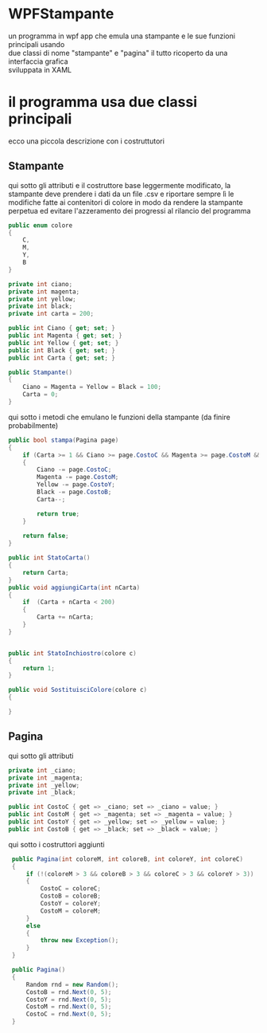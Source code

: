 # WPFStampante
un programma in wpf app che emula una stampante e le sue funzioni principali usando <br>
due classi di nome "stampante" e "pagina" il tutto ricoperto da una interfaccia grafica <br>
sviluppata in XAML

# il programma usa due classi principali
ecco una piccola descrizione con i costruttutori
## Stampante
qui sotto gli attributi e il costruttore base leggermente modificato, la stampante deve prendere i dati da un file .csv e riportare sempre lì le modifiche fatte ai contenitori di colore in modo da rendere la stampante perpetua ed evitare l'azzeramento dei progressi al rilancio del programma
~~~C#
public enum colore
{
    C,
    M,
    Y,
    B
}

private int ciano;
private int magenta;
private int yellow;
private int black;
private int carta = 200;

public int Ciano { get; set; }
public int Magenta { get; set; }
public int Yellow { get; set; }
public int Black { get; set; }
public int Carta { get; set; }

public Stampante()
{
    Ciano = Magenta = Yellow = Black = 100;
    Carta = 0;
}
~~~
qui sotto i metodi che emulano le funzioni della stampante (da finire probabilmente)
~~~C#
public bool stampa(Pagina page)
{
    if (Carta >= 1 && Ciano >= page.CostoC && Magenta >= page.CostoM && Yellow >= page.CostoY && Black >= page.CostoB)
    {
        Ciano -= page.CostoC;
        Magenta -= page.CostoM;
        Yellow -= page.CostoY;
        Black -= page.CostoB;
        Carta--;

        return true;
    }
   
    return false;
}

public int StatoCarta()
{
    return Carta;
}
public void aggiungiCarta(int nCarta)
{
    if  (Carta + nCarta < 200)
    {
        Carta += nCarta;
    }
}


public int StatoInchiostro(colore c)
{
    return 1;
}

public void SostituisciColore(colore c)
{

}   
~~~
## Pagina

qui sotto gli attributi
~~~C#
private int _ciano;
private int _magenta;
private int _yellow;
private int _black;

public int CostoC { get => _ciano; set => _ciano = value; }
public int CostoM { get => _magenta; set => _magenta = value; }
public int CostoY { get => _yellow; set => _yellow = value; }
public int CostoB { get => _black; set => _black = value; }
~~~
qui sotto i costruttori aggiunti
~~~C#
 public Pagina(int coloreM, int coloreB, int coloreY, int coloreC)
 {
     if (!(coloreM > 3 && coloreB > 3 && coloreC > 3 && coloreY > 3))
     {
         CostoC = coloreC;
         CostoB = coloreB;
         CostoY = coloreY;
         CostoM = coloreM;
     }
     else
     {
         throw new Exception();
     }
 }

 public Pagina()
 {
     Random rnd = new Random();
     CostoB = rnd.Next(0, 5);
     CostoY = rnd.Next(0, 5);
     CostoM = rnd.Next(0, 5);
     CostoC = rnd.Next(0, 5);
 }
~~~
